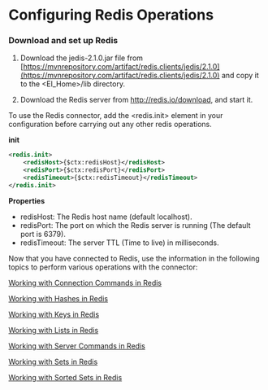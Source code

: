 # Configuring Redis Operations

### Download and set up Redis

1. Download the jedis-2.1.0.jar file from [https://mvnrepository.com/artifact/redis.clients/jedis/2.1.0](https://mvnrepository.com/artifact/redis.clients/jedis/2.1.0) and copy it to the <EI_Home>/lib directory.

2. Download the Redis server from http://redis.io/download, and start it.

To use the Redis connector, add the <redis.init> element in your configuration before carrying out any other redis operations.

**init**
```xml
<redis.init>
    <redisHost>{$ctx:redisHost}</redisHost>
    <redisPort>{$ctx:redisPort}</redisPort>
    <redisTimeout>{$ctx:redisTimeout}</redisTimeout>
</redis.init>
```
**Properties** 
* redisHost: The Redis host name (default localhost).
* redisPort: The port on which the Redis server is running (The default port is 6379).
* redisTimeout: The server TTL (Time to live) in milliseconds.


Now that you have connected to Redis, use the information in the following topics to perform various operations with the connector:

[Working with Connection Commands in Redis](workingWithConnectionInRedis.md)

[Working with Hashes in Redis](workingWithHashesInRedis.md)

[Working with Keys in Redis](workingWithKeysInRedis.md)

[Working with Lists in Redis](workingWithListsInRedis.md)

[Working with Server Commands in Redis](workingWithServerInRedis.md)

[Working with Sets in Redis](workingWithSetsInRedis.md)

[Working with Sorted Sets in Redis](workingWithSortedSetsInRedis.md)
